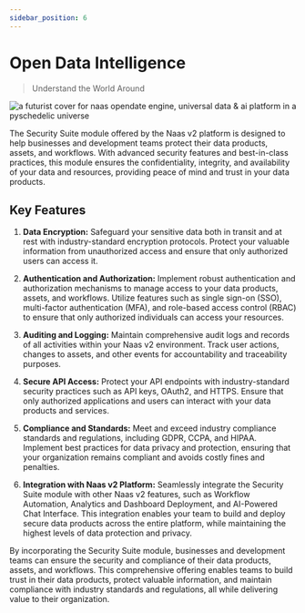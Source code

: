 ```yaml
---
sidebar_position: 6
---
```


# Open Data Intelligence
> Understand the World Around

![a futurist cover for naas opendate engine, universal data & ai platform in a pyschedelic universe](https://media.discordapp.net/attachments/1084579666175729694/1107807756645302373/jeymassa_a_futurist_cover_for_naas_open_data_engine_universal_d_7da347fe-e221-4275-ae35-52df52ecad21.png?width=2180&height=1246)


The Security Suite module offered by the Naas v2 platform is designed to help businesses and development teams protect their data products, assets, and workflows. With advanced security features and best-in-class practices, this module ensures the confidentiality, integrity, and availability of your data and resources, providing peace of mind and trust in your data products.

## Key Features

1.  **Data Encryption:** Safeguard your sensitive data both in transit and at rest with industry-standard encryption protocols. Protect your valuable information from unauthorized access and ensure that only authorized users can access it.
    
2.  **Authentication and Authorization:** Implement robust authentication and authorization mechanisms to manage access to your data products, assets, and workflows. Utilize features such as single sign-on (SSO), multi-factor authentication (MFA), and role-based access control (RBAC) to ensure that only authorized individuals can access your resources.
    
3.  **Auditing and Logging:** Maintain comprehensive audit logs and records of all activities within your Naas v2 environment. Track user actions, changes to assets, and other events for accountability and traceability purposes.
    
4.  **Secure API Access:** Protect your API endpoints with industry-standard security practices such as API keys, OAuth2, and HTTPS. Ensure that only authorized applications and users can interact with your data products and services.
    
5.  **Compliance and Standards:** Meet and exceed industry compliance standards and regulations, including GDPR, CCPA, and HIPAA. Implement best practices for data privacy and protection, ensuring that your organization remains compliant and avoids costly fines and penalties.
    
6.  **Integration with Naas v2 Platform:** Seamlessly integrate the Security Suite module with other Naas v2 features, such as Workflow Automation, Analytics and Dashboard Deployment, and AI-Powered Chat Interface. This integration enables your team to build and deploy secure data products across the entire platform, while maintaining the highest levels of data protection and privacy.
    

By incorporating the Security Suite module, businesses and development teams can ensure the security and compliance of their data products, assets, and workflows. This comprehensive offering enables teams to build trust in their data products, protect valuable information, and maintain compliance with industry standards and regulations, all while delivering value to their organization.